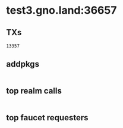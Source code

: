 # test3.gno.land:36657

## TXs
```
13357
```

## addpkgs
```
```

## top realm calls
```
```

## top faucet requesters
```
```


